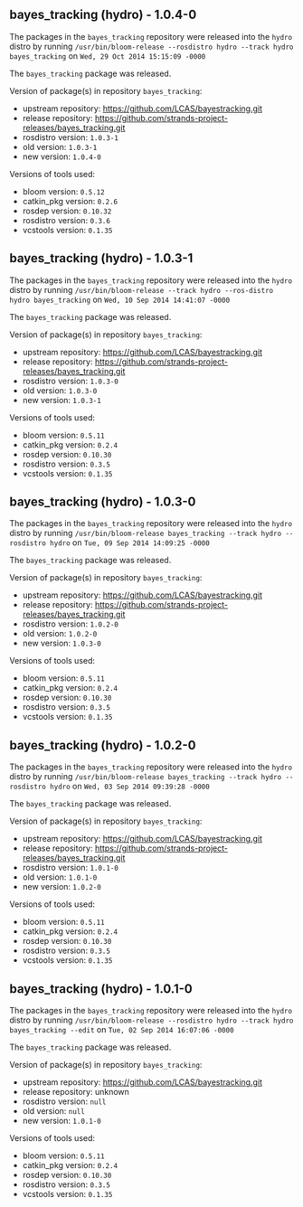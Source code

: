 ## bayes_tracking (hydro) - 1.0.4-0

The packages in the `bayes_tracking` repository were released into the `hydro` distro by running `/usr/bin/bloom-release --rosdistro hydro --track hydro bayes_tracking` on `Wed, 29 Oct 2014 15:15:09 -0000`

The `bayes_tracking` package was released.

Version of package(s) in repository `bayes_tracking`:
- upstream repository: https://github.com/LCAS/bayestracking.git
- release repository: https://github.com/strands-project-releases/bayes_tracking.git
- rosdistro version: `1.0.3-1`
- old version: `1.0.3-1`
- new version: `1.0.4-0`

Versions of tools used:
- bloom version: `0.5.12`
- catkin_pkg version: `0.2.6`
- rosdep version: `0.10.32`
- rosdistro version: `0.3.6`
- vcstools version: `0.1.35`


## bayes_tracking (hydro) - 1.0.3-1

The packages in the `bayes_tracking` repository were released into the `hydro` distro by running `/usr/bin/bloom-release --track hydro --ros-distro hydro bayes_tracking` on `Wed, 10 Sep 2014 14:41:07 -0000`

The `bayes_tracking` package was released.

Version of package(s) in repository `bayes_tracking`:
- upstream repository: https://github.com/LCAS/bayestracking.git
- release repository: https://github.com/strands-project-releases/bayes_tracking.git
- rosdistro version: `1.0.3-0`
- old version: `1.0.3-0`
- new version: `1.0.3-1`

Versions of tools used:
- bloom version: `0.5.11`
- catkin_pkg version: `0.2.4`
- rosdep version: `0.10.30`
- rosdistro version: `0.3.5`
- vcstools version: `0.1.35`


## bayes_tracking (hydro) - 1.0.3-0

The packages in the `bayes_tracking` repository were released into the `hydro` distro by running `/usr/bin/bloom-release bayes_tracking --track hydro --rosdistro hydro` on `Tue, 09 Sep 2014 14:09:25 -0000`

The `bayes_tracking` package was released.

Version of package(s) in repository `bayes_tracking`:
- upstream repository: https://github.com/LCAS/bayestracking.git
- release repository: https://github.com/strands-project-releases/bayes_tracking.git
- rosdistro version: `1.0.2-0`
- old version: `1.0.2-0`
- new version: `1.0.3-0`

Versions of tools used:
- bloom version: `0.5.11`
- catkin_pkg version: `0.2.4`
- rosdep version: `0.10.30`
- rosdistro version: `0.3.5`
- vcstools version: `0.1.35`


## bayes_tracking (hydro) - 1.0.2-0

The packages in the `bayes_tracking` repository were released into the `hydro` distro by running `/usr/bin/bloom-release bayes_tracking --track hydro --rosdistro hydro` on `Wed, 03 Sep 2014 09:39:28 -0000`

The `bayes_tracking` package was released.

Version of package(s) in repository `bayes_tracking`:
- upstream repository: https://github.com/LCAS/bayestracking.git
- release repository: https://github.com/strands-project-releases/bayes_tracking.git
- rosdistro version: `1.0.1-0`
- old version: `1.0.1-0`
- new version: `1.0.2-0`

Versions of tools used:
- bloom version: `0.5.11`
- catkin_pkg version: `0.2.4`
- rosdep version: `0.10.30`
- rosdistro version: `0.3.5`
- vcstools version: `0.1.35`


## bayes_tracking (hydro) - 1.0.1-0

The packages in the `bayes_tracking` repository were released into the `hydro` distro by running `/usr/bin/bloom-release --rosdistro hydro --track hydro bayes_tracking --edit` on `Tue, 02 Sep 2014 16:07:06 -0000`

The `bayes_tracking` package was released.

Version of package(s) in repository `bayes_tracking`:
- upstream repository: https://github.com/LCAS/bayestracking.git
- release repository: unknown
- rosdistro version: `null`
- old version: `null`
- new version: `1.0.1-0`

Versions of tools used:
- bloom version: `0.5.11`
- catkin_pkg version: `0.2.4`
- rosdep version: `0.10.30`
- rosdistro version: `0.3.5`
- vcstools version: `0.1.35`


